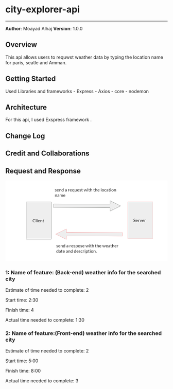 # city-explorer-api

-----

**Author**: Moayad Alhaj
**Version**: 1.0.0

## Overview

This api allows users to requwst weather data by typing the location name for paris, seatle and Amman.

## Getting Started

Used Libraries and frameworks
    - Express
    - Axios
    - core
    - nodemon

## Architecture

For this api, I used Exspress framework .

## Change Log

## Credit and Collaborations

## Request and Response

![WRRC](assests/wrrcWeather.png)

### 1: Name of feature: (Back-end) weather info for the searched city

Estimate of time needed to complete: 2

Start time: 2:30

Finish time: 4

Actual time needed to complete: 1:30

### 2: Name of feature:(Front-end) weather info for the searched city

Estimate of time needed to complete: 2

Start time: 5:00

Finish time: 8:00

Actual time needed to complete: 3
